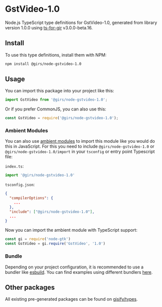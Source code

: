
# GstVideo-1.0

Node.js TypeScript type definitions for GstVideo-1.0, generated from library version 1.0.0 using [ts-for-gir](https://github.com/gjsify/ts-for-gir) v3.0.0-beta.16.

## Install

To use this type definitions, install them with NPM:
```bash
npm install @girs/node-gstvideo-1.0
```

## Usage

You can import this package into your project like this:
```ts
import GstVideo from '@girs/node-gstvideo-1.0';
```

Or if you prefer CommonJS, you can also use this:
```ts
const GstVideo = require('@girs/node-gstvideo-1.0');
```

### Ambient Modules

You can also use [ambient modules](https://github.com/gjsify/ts-for-gir/tree/main/packages/cli#ambient-modules) to import this module like you would do this in JavaScript.
For this you need to include `@girs/node-gstvideo-1.0` or `@girs/node-gstvideo-1.0/import` in your `tsconfig` or entry point Typescript file:

`index.ts`:
```ts
import '@girs/node-gstvideo-1.0'
```

`tsconfig.json`:
```json
{
  "compilerOptions": {
    ...
  },
  "include": ["@girs/node-gstvideo-1.0"],
  ...
}
```

Now you can import the ambient module with TypeScript support: 

```ts
const gi = require('node-gtk')
const GstVideo = gi.require('GstVideo', '1.0')
```



### Bundle

Depending on your project configuration, it is recommended to use a bundler like [esbuild](https://esbuild.github.io/). You can find examples using different bundlers [here](https://github.com/gjsify/ts-for-gir/tree/main/examples).

## Other packages

All existing pre-generated packages can be found on [gjsify/types](https://github.com/gjsify/types).


